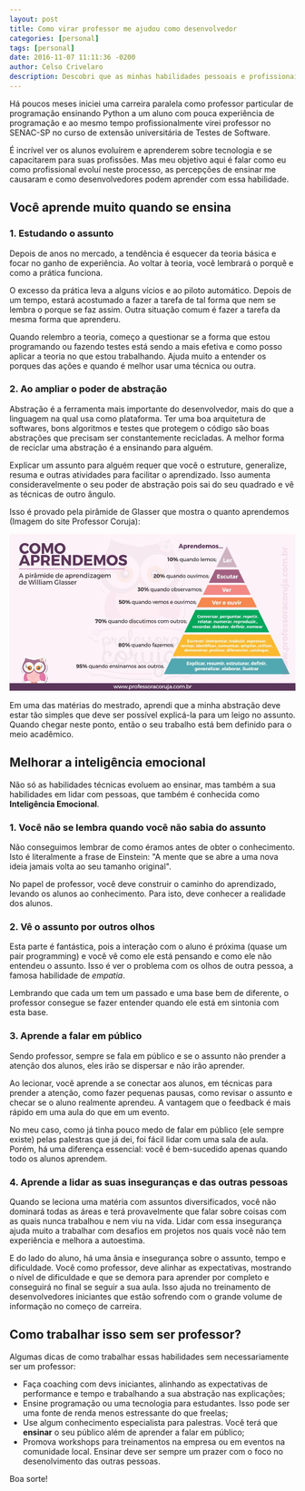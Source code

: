 ```yaml
---
layout: post
title: Como virar professor me ajudou como desenvolvedor 
categories: [personal]
tags: [personal]
date: 2016-11-07 11:11:36 -0200
author: Celso Crivelaro
description: Descobri que as minhas habilidades pessoais e profissionais como dev melhoraram muito quando virei professor. Compartilho um pouco desta esperiência.
---
```


Há poucos meses iniciei uma carreira paralela como professor particular de programação ensinando Python a um aluno com pouca experiência de programação e ao mesmo tempo profissionalmente virei professor no SENAC-SP no curso de extensão universitária de Testes de Software.

É incrível ver os alunos evoluírem e aprenderem sobre tecnologia e se capacitarem para suas profissões. Mas meu objetivo aqui é falar como eu como profissional evoluí neste processo, as percepções de ensinar me causaram e como desenvolvedores podem aprender com essa habilidade.

## Você aprende muito quando se ensina

### 1. Estudando o assunto

Depois de anos no mercado, a tendência é esquecer da teoria básica e focar no ganho de experiência. Ao voltar à teoria, você lembrará o porquê e como a prática funciona. 

O excesso da prática leva a alguns vícios e ao piloto automático. Depois de um tempo, estará acostumado a fazer a tarefa de tal forma que nem se lembra o porque se faz assim. Outra situação comum é fazer a tarefa da mesma forma que aprenderu.

Quando relembro a teoria, começo a questionar se a forma que estou programando ou fazendo testes está sendo a mais efetiva e como posso aplicar a teoria no que estou trabalhando. Ajuda muito a entender os porques das ações e quando é melhor usar uma técnica ou outra.

### 2. Ao ampliar o poder de abstração

Abstração é a ferramenta mais importante do desenvolvedor, mais do que a linguagem na qual usa como plataforma. Ter uma boa arquitetura de softwares, bons algoritmos e testes que protegem o código são boas abstrações que precisam ser constantemente recicladas. A melhor forma de reciclar uma abstração é a ensinando para alguém.

Explicar um assunto para alguém requer que você o estruture, generalize, resuma e outras atividades para facilitar o aprendizado. Isso aumenta consideravelmente o seu poder de abstração pois sai do seu quadrado e vê as técnicas de outro ângulo.

Isso é provado pela pirâmide de Glasser que mostra o quanto aprendemos (Imagem do site Professor Coruja):

![Pirâmide de Glasser](/images/piramide-de-glasser.jpg)

Em uma das matérias do mestrado, aprendi que a minha abstração deve estar tão simples que deve ser possível explicá-la para um leigo no assunto. Quando chegar neste ponto, então o seu trabalho está bem definido para o meio acadêmico.

## Melhorar a inteligência emocional

Não só as habilidades técnicas evoluem ao ensinar, mas também a sua habilidades em lidar com pessoas, que também é conhecida como **Inteligência Emocional**.

### 1. Você não se lembra quando você não sabia do assunto

Não conseguimos lembrar de como éramos antes de obter o conhecimento. Isto é literalmente a frase de Einstein: "A mente que se abre a uma nova ideia jamais volta ao seu tamanho original".

No papel de professor, você deve construir o caminho do aprendizado, levando os alunos ao conhecimento. Para isto, deve conhecer a realidade dos alunos.

### 2. Vê o assunto por outros olhos
 
Esta parte é fantástica, pois a interação com o aluno é próxima (quase um pair programming) e você vê como ele está pensando e como ele não entendeu o assunto. Isso é ver o problema com os olhos de outra pessoa, a famosa habilidade de *empatia*. 

Lembrando que cada um tem um passado e uma base bem de diferente, o professor consegue se fazer entender quando ele está em sintonia com esta base.

### 3. Aprende a falar em público

Sendo professor, sempre se fala em público e se o assunto não prender a atenção dos alunos, eles irão se dispersar e não irão aprender.

Ao lecionar, você aprende a se conectar aos alunos, em técnicas para prender a atenção, como fazer pequenas pausas, como revisar o assunto e checar se o aluno realmente aprendeu. A vantagem que o feedback é mais rápido em uma aula do que em um evento.

No meu caso, como já tinha pouco medo de falar em público (ele sempre existe) pelas palestras que já dei, foi fácil lidar com uma sala de aula. Porém, há uma diferença essencial: você é bem-sucedido apenas quando todo os alunos aprendem.

### 4. Aprende a lidar as suas inseguranças e das outras pessoas

Quando se leciona uma matéria com assuntos diversificados, você não dominará todas as áreas e terá provavelmente que falar sobre coisas com as quais nunca trabalhou e nem viu na vida. Lidar com essa insegurança ajuda muito a trabalhar com desafios em projetos nos quais você não tem experiência e melhora a autoestima.

E do lado do aluno, há uma ânsia e insegurança sobre o assunto, tempo e dificuldade. Você como professor, deve alinhar as expectativas, mostrando o nível de dificuldade e que se demora para aprender por completo e conseguirá no final se seguir a sua aula. Isso ajuda no treinamento de desenvolvedores iniciantes que estão sofrendo com o grande volume de informação no começo de carreira.

## Como trabalhar isso sem ser professor?
 
Algumas dicas de como trabalhar essas habilidades sem necessariamente ser um professor:

* Faça coaching com devs iniciantes, alinhando as expectativas de performance e tempo e trabalhando a sua abstração nas explicações;
* Ensine programação ou uma tecnologia para estudantes. Isso pode ser uma fonte de renda menos estressante do que freelas;
* Use algum conhecimento especialista para palestras. Você terá que **ensinar** o seu público além de aprender a falar em público;
* Promova workshops para treinamentos na empresa ou em eventos na comunidade local. Ensinar deve ser sempre um prazer com o foco no desenolvimento das outras pessoas.

 Boa sorte!
